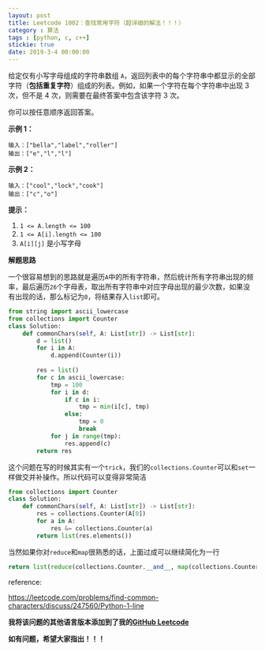 ```yaml
---
layout: post
title: Leetcode 1002：查找常用字符（超详细的解法！！！）
category : 算法
tags : [python, c, c++]
stickie: true
date: 2019-3-4 00:00:00
---
```


给定仅有小写字母组成的字符串数组 `A`，返回列表中的每个字符串中都显示的全部字符（**包括重复字符**）组成的列表。例如，如果一个字符在每个字符串中出现 3 次，但不是 4 次，则需要在最终答案中包含该字符 3 次。

你可以按任意顺序返回答案。 

**示例 1：**

```
输入：["bella","label","roller"]
输出：["e","l","l"]
```

**示例 2：**

```
输入：["cool","lock","cook"]
输出：["c","o"]
```

**提示：**

1. `1 <= A.length <= 100`
2. `1 <= A[i].length <= 100`
3. `A[i][j]` 是小写字母

**解题思路**

一个很容易想到的思路就是遍历`A`中的所有字符串，然后统计所有字符串出现的频率，最后遍历`26`个字母表，取出所有字符串中对应字母出现的最少次数，如果没有出现的话，那么标记为`0`，将结果存入`list`即可。

```python
from string import ascii_lowercase
from collections import Counter
class Solution:
    def commonChars(self, A: List[str]) -> List[str]:
        d = list()
        for i in A:
            d.append(Counter(i))
                
        res = list()
        for c in ascii_lowercase:
            tmp = 100
            for i in d:
                if c in i:
                    tmp = min(i[c], tmp)
                else:
                    tmp = 0
                    break
            for j in range(tmp):
                res.append(c)
        return res
```

这个问题在写的时候其实有一个`trick`，我们的`collections.Counter`可以和`set`一样做交并补操作。所以代码可以变得非常简洁

```python
from collections import Counter
class Solution:
    def commonChars(self, A: List[str]) -> List[str]:
        res = collections.Counter(A[0])
        for a in A:
            res &= collections.Counter(a)
        return list(res.elements())
```

当然如果你对`reduce`和`map`很熟悉的话，上面过成可以继续简化为一行

```python
return list(reduce(collections.Counter.__and__, map(collections.Counter, A)).elements())
```

reference:

https://leetcode.com/problems/find-common-characters/discuss/247560/Python-1-line

**我将该问题的其他语言版本添加到了我的[GitHub Leetcode](https://github.com/luliyucoordinate/Leetcode)**

**如有问题，希望大家指出！！！**